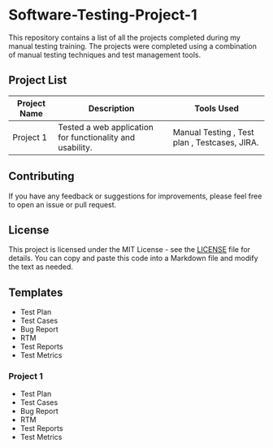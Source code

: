 # Software-Testing-Project-1
This repository contains a list of all the projects completed during my manual testing training. The projects were completed using a combination of manual testing techniques and test management tools.

## Project List

| Project Name | Description | Tools Used |
|--------------|-------------|------------|
| Project 1    | Tested a web application for functionality and usability. | Manual Testing , Test plan , Testcases, JIRA. |

## Contributing

If you have any feedback or suggestions for improvements, please feel free to open an issue or pull request.

## License

This project is licensed under the MIT License - see the [LICENSE](LICENSE) file for details.
You can copy and paste this code into a Markdown file and modify the text as needed.

## Templates
- Test Plan
- Test Cases
- Bug Report
- RTM
- Test Reports
- Test Metrics
### Project 1
- Test Plan
- Test Cases
- Bug Report
- RTM
- Test Reports
- Test Metrics
